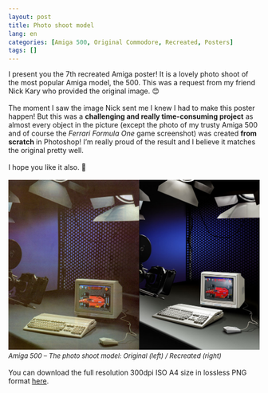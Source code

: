 ```yaml
---
layout: post
title: Photo shoot model
lang: en
categories: [Amiga 500, Original Commodore, Recreated, Posters]
tags: []
---
```


I present you the 7th recreated Amiga poster! It is a lovely photo shoot of the most popular Amiga model, the 500. This was a request from my friend Nick Kary who provided the original image. 😊
<br><br>
The moment I saw the image Nick sent me I knew I had to make this poster happen! But this was a **challenging and really time-consuming project** as almost every object in the picture (except the photo of my trusty Amiga 500 and of course the *Ferrari Formula One* game screenshot) was created **from scratch** in Photoshop! I’m really proud of the result and I believe it matches the original pretty well.
<br><br>
I hope you like it also. 🙂
<br><br>
<img src="\assets\img\post_previews\amiga_500_photo_shoot_model.jpg">
<span style="font-size:small; font-style: italic">Amiga 500 – The photo shoot model: Original (left) / Recreated (right)</span>
<br><br>
You can download the full resolution 300dpi ISO A4 size in lossless PNG format <a href="https://app.box.com/s/isuunzfxzipukb3h144sfhnai53jrk49" target="_blank">here</a>.